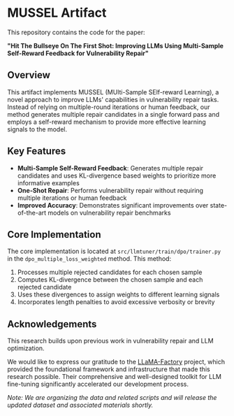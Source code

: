 # MUSSEL Artifact

This repository contains the code for the paper:

**"Hit The Bullseye On The First Shot: Improving LLMs Using Multi-Sample Self-Reward Feedback for Vulnerability Repair"**

## Overview

This artifact implements MUSSEL (MUlti-Sample SElf-reward Learning), a novel approach to improve LLMs' capabilities in vulnerability repair tasks. Instead of relying on multiple-round iterations or human feedback, our method generates multiple repair candidates in a single forward pass and employs a self-reward mechanism to provide more effective learning signals to the model.

## Key Features

- **Multi-Sample Self-Reward Feedback**: Generates multiple repair candidates and uses KL-divergence based weights to prioritize more informative examples
- **One-Shot Repair**: Performs vulnerability repair without requiring multiple iterations or human feedback
- **Improved Accuracy**: Demonstrates significant improvements over state-of-the-art models on vulnerability repair benchmarks

## Core Implementation

The core implementation is located at `src/llmtuner/train/dpo/trainer.py` in the `dpo_multiple_loss_weighted` method. This method:

1. Processes multiple rejected candidates for each chosen sample
2. Computes KL-divergence between the chosen sample and each rejected candidate
3. Uses these divergences to assign weights to different learning signals
4. Incorporates length penalties to avoid excessive verbosity or brevity

## Acknowledgements

This research builds upon previous work in vulnerability repair and LLM optimization.

We would like to express our gratitude to the [LLaMA-Factory](https://github.com/hiyouga/LLaMA-Factory) project, which provided the foundational framework and infrastructure that made this research possible. Their comprehensive and well-designed toolkit for LLM fine-tuning significantly accelerated our development process.

*Note: We are organizing the data and related scripts and will release the updated dataset and associated materials shortly.*